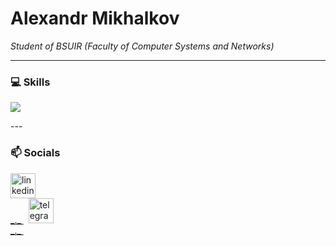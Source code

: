 # Alexandr Mikhalkov

*Student of BSUIR (Faculty of Computer Systems and Networks)*

---

### 💻 Skills
<p align="left">
    <img src="https://skillicons.dev/icons?i=cs,dotnet,docker,git,github,css,html,js,mysql,postgres"/>
</p>
---

### 📫 Socials

<p align="left">
  <a href="[ССЫЛКА_НА_ВАШ_LINKEDIN]" target="_blank">
    <!-- Иконка LinkedIn из Iconify -->
    <img src="https://api.iconify.design/mdi/linkedin.svg?color=%230a66c2" alt="linkedin" width="40" height="40"/>
    <br>_._
  </a>&nbsp;
  <a href="[ССЫЛКА_НА_ВАШ_TELEGRAM]" target="_blank">
    <!-- Иконка Telegram из Iconify -->
    <img src="https://api.iconify.design/mdi/telegram.svg?color=%2326a5e4" alt="telegram" width="40" height="40"/>
    <br>_._
  </a>&nbsp;
</p>
